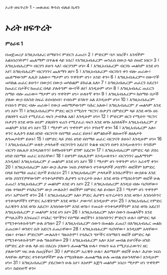 ﻿
 ኦሪት ዘፍጥረት 1 - መጽሐፍ ቅዱስ ብሉይ ኪዳን
# ኦሪት ዘፍጥረት
### ምዕራፍ 1
በመጀመሪያ እግዚአብሔር ሰማይንና ምድርን ፈጠረ።
2 ፤ ምድርም ባዶ ነበረች፥ አንዳችም አልነበረባትም፤ ጨለማም በጥልቁ ላይ ነበረ፤ የእግዚአብሔርም መንፈስ በውኃ ላይ ሰፍፎ ነበር።
3 ፤ እግዚአብሔርም። ብርሃን ይሁን ኣለ፤ ብርሃንም ሆነ።
4 ፤ እግዚአብሔርም ብርሃኑ መልካም እንደ ሆነ አየ፤ እግዚብሔርም ብርሃንንና ጨለማን ለየ።
5 ፤ እግዚአብሔርም ብርሃኑን ቀን ብሎ ጠራው፥ ጨለማውንም ሌሊት አለው። ማታም ሆነ ጥዋትም ሆነ፥ አንድ ቀን።
6 ፤ እግዚአብሔርም። በውኆች መካከል ጠፈር ይሁን፥ በውኃና በውኃ መካከልም ይክፈል አለ።
7 ፤ እግዚአብሔርም ጠፈርን አደረገ፥ ከጠፈር በታችና ከጠፈር በላይ ያሉትንም ውኆች ለየ፤ እንዲሁም ሆነ።
8 ፤ እግዚአብሔር ጠፈርን ሰማይ ብሎ ጠራው። ማታም ሆነ ጥዋትም ሆነ፥ ሁለተኛ ቀን።
9 ፤ እግዚአብሔርም። ከሰማይ በታች ያለው ውኃ በአንድ ስፍራ ይሰብሰብ፥ የብሱም ይገለጥ አለ እንዲሁም ሆነ።
10 ፤ እግዚአብሔርም የብሱን ምድር ብሎ ጠራው፤ የውኃ መከማቻውንም ባሕር አለው፤ እግዚእብሔርም ያ መልካም እንደ ሆነ አየ።
11 ፤ እግዚአብሔርም። ምድር ዘርን የሚሰጥ ሣርንና ቡቃያን በምድርም ላይ እንደ ወገኑ ዘሩ ያለበትን ፍሬን የሚያፈራ ዛፍን ታብቅል አለ፤ እንዲሁም ሆነ።
12 ፤ ምድርም ዘርን የሚሰጥ ሣርንና ቡቃያን እንደ ወገኑ ዘሩም ያለበትን ፍሬን የሚያፈራ ዛፍን እንደ ወገኑ አበቀለች። እግዚአብሔርም ያ መልካም እንደ ሆነ አየ።
13 ፤ ማታም ሆነ ጥዋትም ሆነ፥ ሦስተኛ ቀን።
14 ፤ እግዚአብሔርም አለ። ቀንና ሌሊትን ይለዩ ዘንድ ብርሃናት በሰማይ ጠፈር ይሁኑ፤ ለምልክቶች ለዘመኖች ለዕለታት ለዓመታትም ይሁኑ፤
15 ፤ በምድር ላይ ያበሩ ዘንድ በሰማይ ጠፈር ብርሃናት ይሁኑ፤ እንዲሁም ሆነ።
16 ፤ እግዚአብሔርም ሁለት ታላላቆች ብርሃናትን አደረገ፤ ትልቁ ብርሃን በቀን እንዲሠለጥን፥ ትንሹም ብርሃን በሌሊት እንዲሰለጥን፤ ከዋክብትንም ደግሞ አደረገ።
17 ፤ እግዚአብሔርም በምድር ላይ ያበሩ ዘንድ በሰማይ ጠፈር አኖራቸው፤
18 ፤ በቀንም በሌሊትም እንዲሠለጥኑ፥ ብርሃንንና ጨለማንም እንዲለዩ፤ እግዚአብሔርም ያ መልካም እንደ ሆነ አየ።
19 ፤ ማታም ሆነ ጥዋትም ሆነ፥ አራተኛ ቀን።
20 ፤ እግዚአብሔርም አለ። ውኃ ሕያው ነፍስ ያላቸውን ተንቀሳቃሾች ታስገኝ፥ ወፎችም ከምድር በላይ ከሰማይ ጠፈር በታች ይብረሩ።
21 ፤ እግዚአብሔርም ታላላቆች አንበሪዎችን፥ ውኃይቱ እንደ ወገኑ ያስገኘቻቸውንም ተንቀሳቃሾቹን ሕያዋን ፍጥረታት ሁሉ፥ እንደ ወገኑ የሚበሩትንም ወፎች ሁሉ ፈጠረ፤ እግዚአብሔርም ያ መልካም እንደ ሆነ አየ።
22 ፤ እግዚአብሔርም እንዲህ ብሎ ባረካቸው። ብዙ ተባዙም የባሕርንም ውኃ ሙሉአት፤ ወፎችም በምድር ላይ ይብዙ።
23 ፤ ማታም ሆነ ጥዋትም ሆነ፥ አምስተኛ ቀን።
24 ፤ እግዚአብሔርም አለ። ምድር ሕያዋን ፍጥረታትን እንደ ወገኑ፥ እንስሳትንና ተንቀሳቃሾችን የምድር አራዊትንም እንደ ወገኑ፥ ታውጣ፤ እንዲሁም ሆነ።
25 ፤ እግዚአብሔር የምድር አራዊትን እንደ ወገኑ አደረገ፥ እንስሳውንም እንደ ወገኑ፥ የመሬት ተንቀሳቃሾችንም እንደ ወገኑ አደረገ፤ እግዚአብሔርም ያ መልካም እንደ ሆነ አየ።
26 ፤ እግዚአብሔርም አለ። ሰውን በመልካችን እንደ ምሳሌአችን እንፍጠር፤ የባሕር ዓሦችንና የሰማይ ወፎችን፥ እንስሳትንና ምድርን ሁሉ፥ በምድር ላይ የሚንቀሳቀሱትንም ሁሉ ይግዙ።
27 ፤ እግዚአብሔርም ሰውን በመልኩ ፈጠረ፤ በእግዚአብሔር መልክ ፈጠረው፤ ወንድና ሴት አድርጎ ፈጠራቸው።
28 ፤ እግዚአብሔርም ባረካቸው፥ እንዲህም አላቸው። ብዙ፥ ተባዙ፥ ምድርንም ሙሉአት፥ ግዙአትም፤ የባሕርን ዓሦችና የሰማይን ወፎች በምድር ላይ የሚንቀሳቀሱትንም ሁሉ ግዙአቸው።
29 ፤ እግዚአብሔርም አለ። እነሆ መብል ይሆናችሁ ዘንድ በምድር ፊት ሁሉ ላይ ዘሩ በእርሱ ያለውን ሐመልማል ሁሉ፥ የዛፍን ፍሬ የሚያፈራውንና ዘር ያለውንም ዛፍ ሁሉ ሰጠኋችሁ፤
30 ፤ ለምድርም አራዊት ሁሉ፥ ለሰማይም ወፎች ሁሉ፥ ሕያው ነፍስ ላላቸው ለምድር ተንቀሳቃሾችም ሁሉ የሚበቅለው ሐመልማል ሁሉ መብል ይሁንላቸው፤ እንዲሁም ሆነ።
31 ፤ እግዚአብሔርም ያደረገውን ሁሉ አየ፥ እነሆም እጅግ መልካም ነበረ። ማታም ሆነ ጥዋትም ሆነ፥ ስድስተኛ ቀን።

